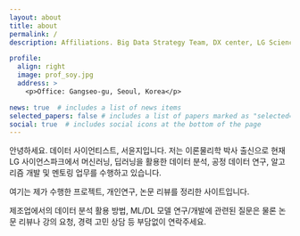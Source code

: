 ```yaml
---
layout: about
title: about
permalink: /
description: Affiliations. Big Data Strategy Team, DX center, LG Sciencepark

profile:
  align: right
  image: prof_soy.jpg
  address: >
    <p>Office: Gangseo-gu, Seoul, Korea</p>

news: true  # includes a list of news items
selected_papers: false # includes a list of papers marked as "selected={true}"
social: true  # includes social icons at the bottom of the page
---
```


안녕하세요. 데이터 사이언티스트, 서윤지입니다.
저는 이론물리학 박사 출신으로 현재 LG 사이언스파크에서 머신러닝, 딥러닝을 활용한 데이터 분석, 공정 데이터 연구, 알고리즘 개발 및 멘토링 업무를 수행하고 있습니다.

여기는 제가 수행한 프로젝트, 개인연구, 논문 리뷰를 정리한 사이트입니다. 

제조업에서의 데이터 분석 활용 방법, ML/DL 모델 연구/개발에 관련된 질문은 물론 논문 리뷰나 강의 요청, 경력 고민 상담 등
 부담없이 연락주세요.

<!--Put your address / P.O. box / other info right below your picture. You can also disable any these elements by editing `profile` property of the YAML header of your `_pages/about.md`. Edit `_bibliography/papers.bib` and Jekyll will render your [publications page](/al-folio/publications/) automatically.

Link to your social media connections, too. This theme is set up to use [Font Awesome icons](http://fortawesome.github.io/Font-Awesome/){:target="\_blank"} and [Academicons](https://jpswalsh.github.io/academicons/){:target="\_blank"}, like the ones below. Add your Facebook, Twitter, LinkedIn, Google Scholar, or just disable all of them.-->
